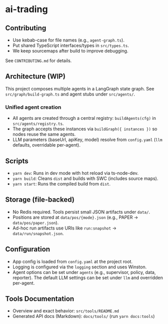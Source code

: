 # ai-trading

## Contributing

- Use kebab-case for file names (e.g., `agent-graph.ts`).
- Put shared TypeScript interfaces/types in `src/types.ts`.
- We keep sourcemaps after build to improve debugging.

See `CONTRIBUTING.md` for details.

## Architecture (WIP)

This project composes multiple agents in a LangGraph state graph. See `src/graph/build-graph.ts` and agent stubs under `src/agents/`.

### Unified agent creation

- All agents are created through a central registry: `buildAgents(cfg)` in `src/agents/registry.ts`.
- The graph accepts these instances via `buildGraph({ instances })` so nodes reuse the same agents.
- LLM parameters (baseUrl, apiKey, model) resolve from `config.yaml` (`llm` defaults, overridable per-agent).

## Scripts

- `yarn dev`: Runs in dev mode with hot reload via ts-node-dev.
- `yarn build`: Cleans `dist` and builds with SWC (includes source maps).
- `yarn start`: Runs the compiled build from `dist`.

## Storage (file-backed)

- No Redis required. Tools persist small JSON artifacts under `data/`.
- Positions are stored at `data/pos/{mode}.json` (e.g., PAPER -> `data/pos/paper.json`).
- Ad-hoc run artifacts use URIs like `run:snapshot` -> `data/run/snapshot.json`.

## Configuration

- App config is loaded from `config.yaml` at the project root.
- Logging is configured via the `logging` section and uses Winston.
- Agent options can be set under `agents` (e.g., supervisor, policy, data, reporter). The default LLM settings can be set under `llm` and overridden per-agent.

## Tools Documentation

- Overview and exact behavior: `src/tools/README.md`
- Generated API docs (Markdown): `docs/tools/` (run `yarn docs:tools`)
